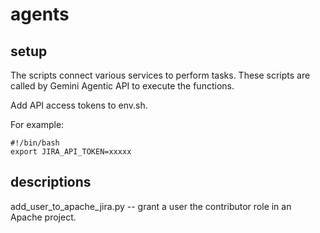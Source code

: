 # agents

## setup

The scripts connect various services to perform tasks.
These scripts are called by Gemini Agentic API to execute the functions.

Add API access tokens to env.sh.

For example:

```
#!/bin/bash
export JIRA_API_TOKEN=xxxxx
```

## descriptions
add_user_to_apache_jira.py -- grant a user the contributor role in an Apache project.

